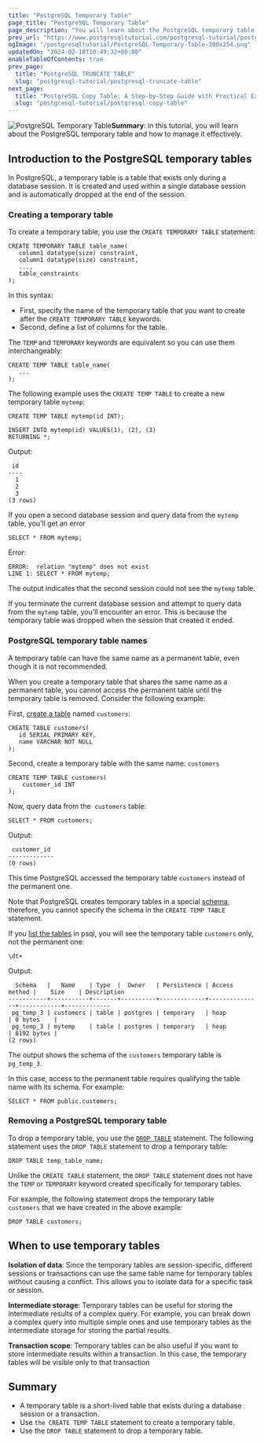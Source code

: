 ```yaml
---
title: "PostgreSQL Temporary Table"
page_title: "PostgreSQL Temporary Table"
page_description: "You will learn about the PostgreSQL temporary table and how to manage it using the CREATE TEMP TABLE and DROP TABLE statements."
prev_url: "https://www.postgresqltutorial.com/postgresql-tutorial/postgresql-temporary-table/"
ogImage: "/postgresqltutorial/PostgreSQL-Temporary-Table-300x254.png"
updatedOn: "2024-02-18T10:49:32+00:00"
enableTableOfContents: true
prev_page: 
  title: "PostgreSQL TRUNCATE TABLE"
  slug: "postgresql-tutorial/postgresql-truncate-table"
next_page: 
  title: "PostgreSQL Copy Table: A Step-by-Step Guide with Practical Examples"
  slug: "postgresql-tutorial/postgresql-copy-table"
---
```





![PostgreSQL Temporary Table](/postgresqltutorial/PostgreSQL-Temporary-Table-300x254.png?alignright)**Summary**: in this tutorial, you will learn about the PostgreSQL temporary table and how to manage it effectively.


## Introduction to the PostgreSQL temporary tables

In PostgreSQL, a temporary table is a table that exists only during a database session. It is created and used within a single database session and is automatically dropped at the end of the session.


### Creating a temporary table

To create a temporary table, you use the `CREATE TEMPORARY TABLE` statement:


```pgsqlsqlsql
CREATE TEMPORARY TABLE table_name(
   column1 datatype(size) constraint,
   column1 datatype(size) constraint,
   ...,
   table_constraints
);
```
In this syntax:

* First, specify the name of the temporary table that you want to create after the `CREATE TEMPORARY TABLE` keywords.
* Second, define a list of columns for the table.

The `TEMP` and `TEMPORARY` keywords are equivalent so you can use them interchangeably:


```pgsql
CREATE TEMP TABLE table_name(
   ...
);
```
The following example uses the `CREATE TEMP TABLE` to create a new temporary table `mytemp`:


```pgsql
CREATE TEMP TABLE mytemp(id INT);

INSERT INTO mytemp(id) VALUES(1), (2), (3)
RETURNING *;
```
Output:


```
 id
----
  1
  2
  3
(3 rows)
```
If you open a second database session and query data from the `mytemp` table, you’ll get an error


```
SELECT * FROM mytemp;
```
Error:


```
ERROR:  relation "mytemp" does not exist
LINE 1: SELECT * FROM mytemp;
```
The output indicates that the second session could not see the `mytemp` table.

If you terminate the current database session and attempt to query data from the `mytemp` table, you’ll encounter an error. This is because the temporary table was dropped when the session that created it ended.


### PostgreSQL temporary table names

A temporary table can have the same name as a permanent table, even though it is not recommended.

When you create a temporary table that shares the same name as a permanent table, you cannot access the permanent table until the temporary table is removed. Consider the following example:

First, [create a table](postgresql-create-table) named `customers`:


```
CREATE TABLE customers(
   id SERIAL PRIMARY KEY, 
   name VARCHAR NOT NULL
);
```
Second, create a temporary table with the same name: `customers`


```pgsql
CREATE TEMP TABLE customers(
    customer_id INT
);
```
Now, query data from the  `customers` table:


```pgsql
SELECT * FROM customers;
```
Output:


```pgsql
 customer_id
-------------
(0 rows)
```
This time PostgreSQL accessed the temporary table `customers` instead of the permanent one.

Note that PostgreSQL creates temporary tables in a special [schema](../postgresql-administration/postgresql-schema), therefore, you cannot specify the schema in the `CREATE TEMP TABLE` statement.

If you [list the tables](../postgresql-administration/postgresql-show-tables) in psql, you will see the temporary table `customers` only, not the permanent one:


```
\dt+
```
Output:


```
  Schema   |   Name    | Type  |  Owner   | Persistence | Access method |    Size    | Description
-----------+-----------+-------+----------+-------------+---------------+------------+-------------
 pg_temp_3 | customers | table | postgres | temporary   | heap          | 0 bytes    |
 pg_temp_3 | mytemp    | table | postgres | temporary   | heap          | 8192 bytes |
(2 rows)
```
The output shows the schema of the `customers` temporary table is `pg_temp_3`.

In this case, access to the permanent table requires qualifying the table name with its schema. For example:


```pgsql
SELECT * FROM public.customers;
```

### Removing a PostgreSQL temporary table

To drop a temporary table, you use the [`DROP TABLE`](postgresql-drop-table) statement. The following statement uses the `DROP TABLE` statement to drop a temporary table:


```
DROP TABLE temp_table_name;
```
Unlike the `CREATE TABLE` statement, the `DROP TABLE` statement does not have the `TEMP` or `TEMPORARY` keyword created specifically for temporary tables.

For example, the following statement drops the temporary table `customers` that we have created in the above example:


```pgsql
DROP TABLE customers;
```

## When to use temporary tables

**Isolation of data**: Since the temporary tables are session\-specific, different sessions or transactions can use the same table name for temporary tables without causing a conflict. This allows you to isolate data for a specific task or session.

**Intermediate storage**: Temporary tables can be useful for storing the intermediate results of a complex query. For example, you can break down a complex query into multiple simple ones and use temporary tables as the intermediate storage for storing the partial results.

**Transaction scope**: Temporary tables can be also useful if you want to store intermediate results within a transaction. In this case, the temporary tables will be visible only to that transaction


## Summary

* A temporary table is a short\-lived table that exists during a database session or a transaction.
* Use `the CREATE TEMP TABLE` statement to create a temporary table.
* Use the `DROP TABLE` statement to drop a temporary table.

